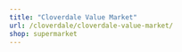 ```yaml
---
title: "Cloverdale Value Market"
url: /cloverdale/cloverdale-value-market/
shop: supermarket
---
```

